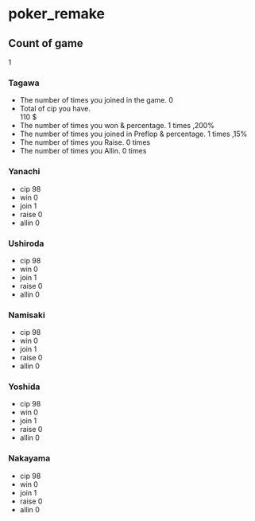 # poker_remake
## Count of game
1

### Tagawa
* The number of times you joined in the game.
0
* Total of cip you have.  
110
$
* The number of times you won & percentage.
1
times ,200%
* The number of times you joined in Preflop & percentage.
1
times ,15%
* The number of times you Raise.
0
times
* The number of times you Allin.
0
times

### Yanachi
* cip
98
* win
0
* join
1
* raise
0
* allin
0

### Ushiroda
* cip
98
* win
0
* join
1
* raise
0
* allin
0

### Namisaki
* cip
98
* win
0
* join
1
* raise
0
* allin
0

### Yoshida
* cip
98
* win
0
* join
1
* raise
0
* allin
0

### Nakayama
* cip
98
* win
0
* join
1
* raise
0
* allin
0

